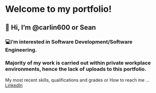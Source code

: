 # Welcome to my portfolio!
## 👋 Hi, I’m @carlin600 or Sean
### 💻I’m interested in Software Development/Software Engineering.
### Majority of my work is carried out within private workplace environments, hence the lack of uploads to this portfolio.

My most recent skills, qualifications and grades or How to reach me ...
[LinkedIn](http://www.linkedin.com/in/sean~carlin)


<!---
carlin600/carlin600 is a ✨ special ✨ repository because its `README.md` (this file) appears on your GitHub profile.
You can click the Preview link to take a look at your changes.
--->
